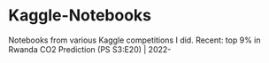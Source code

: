 # Kaggle-Notebooks
Notebooks from various Kaggle competitions I did. Recent: top 9% in Rwanda CO2 Prediction (PS S3:E20) | 2022-
